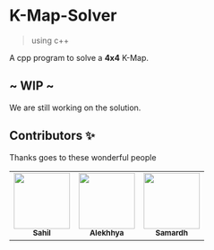 # K-Map-Solver
> using c++

A cpp program to solve a **4x4** K-Map.

## ~ WIP ~
We are still working on the solution.

## Contributors ✨

Thanks goes to these wonderful people
<table>
  <tr>
    <td align="center"><a href="https://github.com/soilshubham"><img src="https://avatars2.githubusercontent.com/u/54865101" width="100px;" alt=""/><br /><sub><b>Sahil</b></sub></a><br /></td>
    <td align="center"><a href="https://github.com/saialekhhya"><img src="https://avatars1.githubusercontent.com/u/56471368" width="100px;" alt=""/><br /><sub><b>Alekhhya</b></sub></a><br /></td>
    <td align="center"><a href="https://github.com/Samardh-Kaulwar"><img src="https://avatars2.githubusercontent.com/u/59438730" width="100px;" alt=""/><br /><sub><b>Samardh</b></sub></a><br /></td>
</table>
